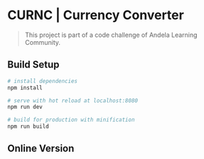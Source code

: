 # CURNC | Currency Converter

> This project is part of a code challenge of Andela Learning Community.

## Build Setup

``` bash
# install dependencies
npm install

# serve with hot reload at localhost:8080
npm run dev

# build for production with minification
npm run build
```

## Online Version
[Try Now]: https://anisbdz.github.io/curnc/